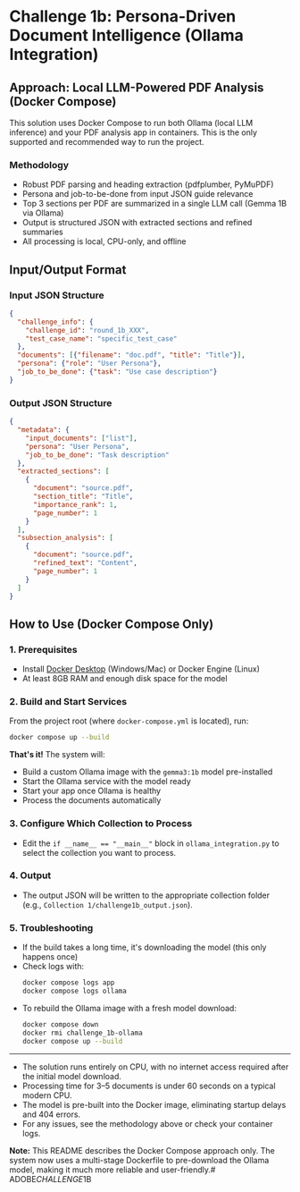 # Challenge 1b: Persona-Driven Document Intelligence (Ollama Integration)

## Approach: Local LLM-Powered PDF Analysis (Docker Compose)

This solution uses Docker Compose to run both Ollama (local LLM inference) and your PDF analysis app in containers. This is the only supported and recommended way to run the project.

### Methodology
- Robust PDF parsing and heading extraction (pdfplumber, PyMuPDF)
- Persona and job-to-be-done from input JSON guide relevance
- Top 3 sections per PDF are summarized in a single LLM call (Gemma 1B via Ollama)
- Output is structured JSON with extracted sections and refined summaries
- All processing is local, CPU-only, and offline

## Input/Output Format

### Input JSON Structure
```json
{
  "challenge_info": {
    "challenge_id": "round_1b_XXX",
    "test_case_name": "specific_test_case"
  },
  "documents": [{"filename": "doc.pdf", "title": "Title"}],
  "persona": {"role": "User Persona"},
  "job_to_be_done": {"task": "Use case description"}
}
```

### Output JSON Structure
```json
{
  "metadata": {
    "input_documents": ["list"],
    "persona": "User Persona",
    "job_to_be_done": "Task description"
  },
  "extracted_sections": [
    {
      "document": "source.pdf",
      "section_title": "Title",
      "importance_rank": 1,
      "page_number": 1
    }
  ],
  "subsection_analysis": [
    {
      "document": "source.pdf",
      "refined_text": "Content",
      "page_number": 1
    }
  ]
}
```

## How to Use (Docker Compose Only)

### 1. Prerequisites
- Install [Docker Desktop](https://www.docker.com/products/docker-desktop/) (Windows/Mac) or Docker Engine (Linux)
- At least 8GB RAM and enough disk space for the model

### 2. Build and Start Services
From the project root (where `docker-compose.yml` is located), run:
```sh
docker compose up --build
```

**That's it!** The system will:
- Build a custom Ollama image with the `gemma3:1b` model pre-installed
- Start the Ollama service with the model ready
- Start your app once Ollama is healthy
- Process the documents automatically

### 3. Configure Which Collection to Process
- Edit the `if __name__ == "__main__"` block in `ollama_integration.py` to select the collection you want to process.

### 4. Output
- The output JSON will be written to the appropriate collection folder (e.g., `Collection 1/challenge1b_output.json`).

### 5. Troubleshooting
- If the build takes a long time, it's downloading the model (this only happens once)
- Check logs with:
  ```sh
  docker compose logs app
  docker compose logs ollama
  ```
- To rebuild the Ollama image with a fresh model download:
  ```sh
  docker compose down
  docker rmi challenge_1b-ollama
  docker compose up --build
  ```

---
- The solution runs entirely on CPU, with no internet access required after the initial model download.
- Processing time for 3–5 documents is under 60 seconds on a typical modern CPU.
- The model is pre-built into the Docker image, eliminating startup delays and 404 errors.
- For any issues, see the methodology above or check your container logs.

**Note:** This README describes the Docker Compose approach only. The system now uses a multi-stage Dockerfile to pre-download the Ollama model, making it much more reliable and user-friendly.#   A D O B E _ C H A L L E N G E _ 1 B  
 
